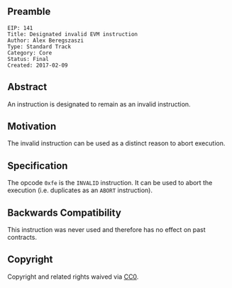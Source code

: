 ## Preamble

    EIP: 141
    Title: Designated invalid EVM instruction
    Author: Alex Beregszaszi
    Type: Standard Track
    Category: Core
    Status: Final
    Created: 2017-02-09

## Abstract

An instruction is designated to remain as an invalid instruction.

## Motivation

The invalid instruction can be used as a distinct reason to abort execution.

## Specification

The opcode `0xfe` is the `INVALID` instruction. It can be used to abort the execution (i.e. duplicates as an `ABORT` instruction).

## Backwards Compatibility

This instruction was never used and therefore has no effect on past contracts.

## Copyright

Copyright and related rights waived via [CC0](https://creativecommons.org/publicdomain/zero/1.0/).

